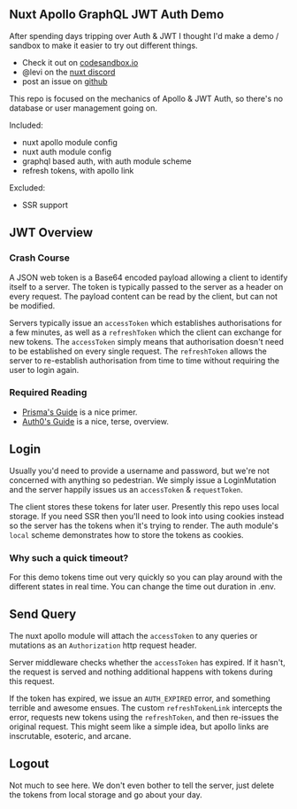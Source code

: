 ## Nuxt Apollo GraphQL JWT Auth Demo

After spending days tripping over Auth & JWT I thought I'd make a demo / sandbox to make it easier to try out different things.

 - Check it out on [codesandbox.io]()
 - @levi on the [nuxt discord](https://discord.nuxtjs.org/)
 - post an issue on [github]()

This repo is focused on the mechanics of Apollo & JWT Auth, so there's no database or user management going on.

Included:

 - nuxt apollo module config
 - nuxt auth module config
 - graphql based auth, with auth module scheme
 - refresh tokens, with apollo link

Excluded:

 - SSR support

## JWT Overview

### Crash Course

A JSON web token is a Base64 encoded payload allowing a client to identify itself to a server. The token is typically passed to the server as a header on every request. The payload content can be read by the client, but can not be modified.

Servers typically issue an `accessToken` which establishes authorisations for a few minutes, as well as a `refreshToken` which the client can exchange for new tokens. The `accessToken` simply means that authorisation doesn't need to be established on every single request. The `refreshToken` allows the server to re-establish authorisation from time to time without requiring the user to login again.

### Required Reading

 - [Prisma's Guide](https://www.prisma.io/tutorials/graphql-rest-authentication-authorization-basics-ct20) is a nice primer.
 - [Auth0's Guide](https://auth0.com/learn/json-web-tokens/) is a nice, terse, overview.

## Login

Usually you'd need to provide a username and password, but we're not concerned with anything so pedestrian. We simply issue a LoginMutation and the server happily issues us an `accessToken` & `requestToken`.

The client stores these tokens for later user. Presently this repo uses local storage. If you need SSR then you'll need to look into using cookies instead so the server has the tokens when it's trying to render. The auth module's `local` scheme demonstrates how to store the tokens as cookies.

### Why such a quick timeout?

For this demo tokens time out very quickly so you can play around with the different states in real time. You can change the time out duration in .env.

## Send Query

The nuxt apollo module will attach the `accessToken` to any queries or mutations as an `Authorization` http request header.

Server middleware checks whether the `accessToken` has expired. If it hasn't, the request is served and nothing additional happens with tokens during this request.

If the token has expired, we issue an `AUTH_EXPIRED` error, and something terrible and awesome ensues. The custom `refreshTokenLink` intercepts the error, requests new tokens using the `refreshToken`, and then re-issues the original request. This might seem like a simple idea, but apollo links are inscrutable, esoteric, and arcane.

## Logout
Not much to see here. We don't even bother to tell the server, just delete the tokens from local storage and go about your day.
